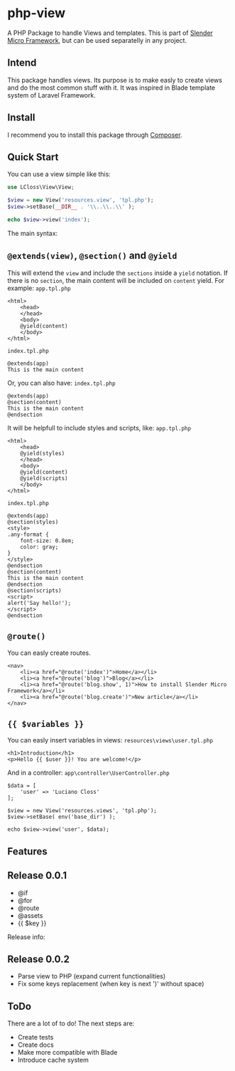 # php-view
A PHP Package to handle Views and templates.
This is part of [Slender Micro Framework](https://github.com/lcloss/slender), but can be used separatelly in any project.

## Intend
This package handles views.
Its purpose is to make easly to create views and do the most common stuff with it.
It was inspired in Blade template system of Laravel Framework.

## Install
I recommend you to install this package through [Composer](https://packagist.org/packages/lcloss/view).

## Quick Start

You can use a view simple like this:
```php
use LCloss\View\View;

$view = new View('resources.view', 'tpl.php');
$view->setBase(__DIR__ . '\\..\\..\\' );

echo $view->view('index');
```

The main syntax:

`@extends(view)`, `@section()` and `@yield`
---
This will extend the `view` and include the `sections` inside a `yield` notation.
If there is no `section`, the main content will be included on `content` yield. 
For example:
`app.tpl.php`
```
<html>
    <head>
    </head>
    <body>
    @yield(content)
    </body>
</html>
```

`index.tpl.php`
```
@extends(app)
This is the main content
```

Or, you can also have:
`index.tpl.php`
```
@extends(app)
@section(content)
This is the main content
@endsection
```

It will be helpfull to include styles and scripts, like:
`app.tpl.php`
```
<html>
    <head>
    @yield(styles)
    </head>
    <body>
    @yield(content)
    @yield(scripts)
    </body>
</html>
```

`index.tpl.php`
```
@extends(app)
@section(styles)
<style>
.any-format {
    font-size: 0.8em;
    color: gray;
}
</style>
@endsection
@section(content)
This is the main content
@endsection
@section(scripts)
<script>
alert('Say hello!');
</script>
@endsection
```

`@route()`
---
You can easly create routes.
```
<nav>
    <li><a href="@route('index')">Home</a></li>
    <li><a href="@route('blog')">Blog</a></li>
    <li><a href="@route('blog.show', 1)">How to install Slender Micro Framework</a></li>
    <li><a href="@route('blog.create')">New article</a></li>
</nav>
```

`{{ $variables }}`
---
You can easly insert variables in views:
`resources\views\user.tpl.php`
```
<h1>Introduction</h1>
<p>Hello {{ $user }}! You are welcome!</p>
```
And in a controller:
`app\controller\UserController.php`
```
$data = [
    'user' => 'Luciano Closs'
];

$view = new View('resources.views', 'tpl.php');
$view->setBase( env('base_dir') );

echo $view->view('user', $data);
```

## Features

Release 0.0.1
---
- @if
- @for
- @route
- @assets
- {{ $key }}

Release info:

Release 0.0.2
---
- Parse view to PHP (expand current functionalities)
- Fix some keys replacement (when key is next ')' without space)


## ToDo
There are a lot of to do!
The next steps are:
- Create tests
- Create docs
- Make more compatible with Blade
- Introduce cache system
